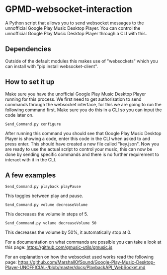 # GPMD-websocket-interaction
A Python script that allows you to send websocket messages to the unnofficial Google Play Music Desktop Player.
You can control the unnofficial Google Play Music Desktop Player through a CLI with this.

## Dependencies

Outside of the default modules this makes use of "websockets" which you can install with "pip install websocket-client".

## How to set it up

Make sure you have the unofficial Google Play Music Desktop Player running for this process.
We first need to get authorisation to send commands through the websocket interface, for this we are going to run the following command first. Make sure you do this in a CLI so you can input the code later on.

```Send_Command.py configure```

After running this command you should see that Google Play Music Desktop Player is showing a code, enter this code in the CLI when asked to and press enter. This should have created a new file called "key.json".
Now you are ready to use the actual script to control your music, this can now be done by sending specific commands and there is no further requirement to interact with it in the CLI.

## A few examples

```Send_Command.py playback playPause```

This toggles between play and pause.

```Send_Command.py volume decreaseVolume```

This decreases the volume in steps of 5.

```Send_Commmand.py volume decreaseVolume 50```

This decreases the volume by 50%, it automatically stop at 0.

For a documentation on what commands are possible you can take a look at this page:
https://github.com/gmusic-utils/gmusic.js

For an explanation on how the websocket used works read the following page:
https://github.com/MarshallOfSound/Google-Play-Music-Desktop-Player-UNOFFICIAL-/blob/master/docs/PlaybackAPI_WebSocket.md
